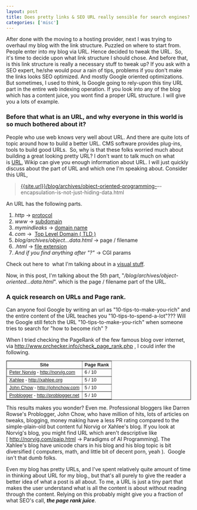 ```yaml
---
layout: post
title: Does pretty links & SEO URL really sensible for search engines?
categories: ['misc']
---
```

After done with the moving to a hosting provider, next I was trying to overhaul my blog with the link structure. Puzzled on where to start from. People enter into my blog via URL. Hence decided to tweak the URL.  So, it's time to decide upon what link structure I should chose. And before that, is this link structure is really a necessary stuff to tweak up? If you ask with a SEO expert, he/she would pour a rain of tips, problems if you don't make the links looks SEO optimized. And mostly Google oriented optimizations. But sometimes, I used to think, Is Google going to rely-upon this tiny URL part in the entire web indexing operation. If you look into any of the blog which has a content juice, you wont find a proper URL structure. I will give you a lots of example.
<h3>Before that what is an URL, and why everyone in this world is so much bothered about it?</h3>
People who use web knows very well about URL. And there are quite lots of topic around how to build a better URL. CMS software provides plug-ins, tools to build good URLs.  So, why is that these folks worried much about building a great looking pretty URL? I don't want to talk much on what is <a href="http://en.wikipedia.org/wiki/Uniform_Resource_Locator">URL</a>, Wikip can give you enough information about URL. I will just quickly discuss about the part of URL and which one I'm speaking about. Consider this URL,
<blockquote><a href="{{site.url}}/blog/archives/object-oriented-programming-">{{site.url}}/blog/archives/object-oriented-programming-</a>–-encapsulation-is-not-just-hiding-data.html</blockquote>
An URL has the following parts.
<ol>
	<li><em>http</em> -&gt; <a href="http://en.wikipedia.org/wiki/Protocol_%28computing%29">protocol</a></li>
	<li><em>www</em> -&gt; <a href="http://en.wikipedia.org/wiki/Subdomain">subdomain</a></li>
	<li><em>mymindleaks</em> -&gt; <a href="http://en.wikipedia.org/wiki/Domain_name">domain name</a></li>
	<li><em>com</em> -&gt;  <a href="http://en.wikipedia.org/wiki/Top-level_domain">Top Level Domain ( TLD )</a></li>
	<li><em>blog/archives/object...data.html</em> -&gt; page / filename</li>
	<li><em>.html</em> -&gt; <a href="http://filext.com/">file extension</a></li>
	<li><em>And if you find anything after "?"</em> -&gt; CGI params</li>
</ol>
Check out here to  what I'm talking about in a <a href="http://www.seomoz.org/blog/seo-cheat-sheet-anatomy-of-a-url">visual stuff</a>.

Now, in this post, I'm talking about the 5th part, "<em>/blog/archives/object-oriented...data.html</em>". which is the page / filename part of the URL.
<h3>A quick research on URLs and Page rank.</h3>
Can anyone fool Google by writing an url as "10-tips-to-make-you-rich" and the entire content of the URL teaches you "10-tips-to-spend-a-lot"??? Will the Google still fetch the URL "10-tips-to-make-you-rich" when someone tries to search for "how to become rich" ?

When I tried checking the PageRank of the few famous blog over internet, via <a href="http://www.prchecker.info/check_page_rank.php">http://www.prchecker.info/check_page_rank.php</a> , I could infer the following.
<table style="font-size: 13px;" border="1" cellspacing="2" cellpadding="2" width="100%">
<tbody>
<tr>
<td style="font-family: arial, sans-serif;" align="center" valign="top"><strong>Site
</strong></td>
<td style="font-family: arial, sans-serif;" align="center" valign="top"><strong>Page Rank
</strong></td>
</tr>
<tr>
<td style="font-family: arial, sans-serif;" valign="top"><a href="http://norvig.com">Peter Norvig</a> - <a href="http://norvig.com">http://norvig.com</a></td>
<td style="font-family: arial, sans-serif;" valign="top">6 / 10</td>
</tr>
<tr>
<td style="font-family: arial, sans-serif;" valign="top"><a href="http://xahlee.org">Xahlee</a> - <a href="http://xahlee.org">http://xahlee.org</a></td>
<td style="font-family: arial, sans-serif;" valign="top">5 / 10</td>
</tr>
<tr>
<td style="font-family: arial, sans-serif;" valign="top"><a href="http://johnchow.com">John Chow</a> - <a href="http://johnchow.com">http://johnchow.com</a></td>
<td style="font-family: arial, sans-serif;" valign="top">5 / 10</td>
</tr>
<tr>
<td style="font-family: arial, sans-serif;" valign="top"><a href="http://problogger.net">Problogger</a> - <a href="http://problogger.net">http://problogger.net</a></td>
<td style="font-family: arial, sans-serif;" valign="top">5 / 10</td>
</tr>
</tbody>
</table>
This results makes you wonder? Even me. Professional bloggers like Darren Rowse's Problogger, John Chow, who have million of hits, lots of articles on tweaks, blogging, money making have a less PR rating compared to the simple-plain-old but content ful Norvig or Xahlee's blog. If you look at Norvig's blog, you might find URL which aren't descriptive like [ <a href="http://norvig.com/paip.html">http://norvig.com/paip.html</a> -&gt; Paradigms of AI Programming]. The Xahlee's blog have unicode chars in his blog and his blog topic is bit diversified ( computers, math, and little bit of decent porn, yeah ).  Google isn't that dumb folks.

Even my blog has pretty URLs, and I've spent relatively quite amount of time in thinking about URL for my blog., but that's all purely to give the reader a better idea of what a post is all about. To me, a URL is just a tiny part that makes the user understand what is all the content is about without reading through the content. Relying on this probably might give you a fraction of what SEO's call, <em><strong>the page rank juice</strong></em>.
